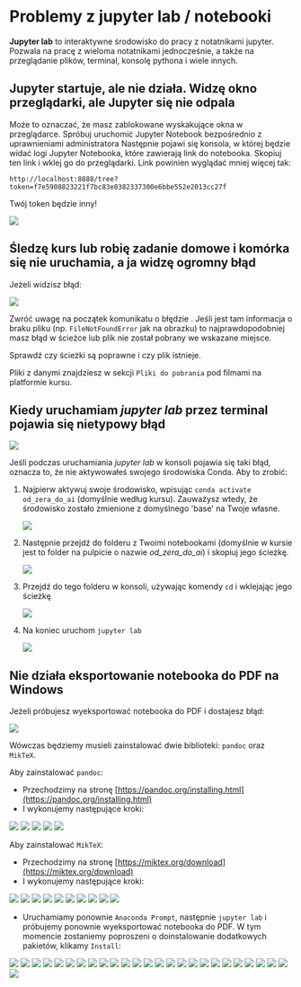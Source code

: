 
# **Problemy z jupyter lab / notebooki**

**Jupyter lab** to interaktywne środowisko do pracy z notatnikami jupyter. Pozwala na pracę z wieloma notatnikami jednocześnie, a także na przeglądanie plików, terminal, konsolę pythona i wiele innych.


## **Jupyter startuje, ale nie działa. Widzę okno przeglądarki, ale Jupyter się nie odpala**

Może to oznaczać, że masz zablokowane wyskakujące okna w przeglądarce. Spróbuj uruchomić Jupyter Notebook bezpośrednio z uprawnieniami administratora Następnie pojawi się konsola, w której będzie widać logi Jupyter Notebooka, które zawierają link do notebooka. Skopiuj ten link i wklej go do przeglądarki. Link powinien wyglądać mniej więcej tak:

`http://localhost:8888/tree?token=f7e5908823221f7bc83e0382337300e6bbe552e2013cc27f`

Twój token będzie inny!

![](assets/jupyter_lab__open.png)

## **Śledzę kurs lub robię zadanie domowe i komórka się nie uruchamia, a ja widzę ogromny błąd**

Jeżeli widzisz błąd:

![](assets/notebook__file_not_found.png)

Zwróć uwagę na początek komunikatu o błędzie .
Jeśli jest tam informacja o braku pliku (np. `FileNotFoundError` jak na obrazku) to najprawdopodobniej masz błąd w ścieżce lub plik nie został pobrany we wskazane miejsce.

Sprawdź czy ścieżki są poprawne i czy plik istnieje.

Pliki z danymi znajdziesz w sekcji `Pliki do pobrania` pod filmami na platformie kursu.

## **Kiedy uruchamiam *jupyter lab* przez terminal pojawia się nietypowy błąd**

![](./assets/jupyter_lab__second_opening_error.png)

Jeśli podczas uruchamiania *jupyter lab* w konsoli pojawia się taki błąd, oznacza to, że nie aktywowałeś swojego środowiska Conda. Aby to zrobić:

1. Najpierw aktywuj swoje środowisko, wpisując `conda activate od_zera_do_ai` (domyślnie według kursu). Zauważysz wtedy, że środowisko zostało zmienione z domyślnego 'base' na Twoje własne.

    ![](./assets/jupyter_lab__second_opening_activate_environment.png)

1. Następnie przejdź do folderu z Twoimi notebookami (domyślnie w kursie jest to folder na pulpicie o nazwie *od_zera_do_ai*) i skopiuj jego ścieżkę.

    ![](./assets/jupyter_lab__second_opening_folder_path.png)

1. Przejdź do tego folderu w konsoli, używając komendy `cd` i wklejając jego ścieżkę

    ![](./assets/jupyter_lab__second_opening_write_path_to_console.png)

1. Na koniec uruchom `jupyter lab`

    ![](./assets/jupyter_lab__second_opening_run_jupyter.png)

## **Nie działa eksportowanie notebooka do PDF na Windows**

Jeżeli próbujesz wyeksportować notebooka do PDF i dostajesz błąd:

![](./assets/notebook_to_pdf__step_1.png)

Wówczas będziemy musieli zainstalować dwie biblioteki: `pandoc` oraz `MikTeX`.

Aby zainstalować `pandoc`:

- Przechodzimy na stronę [https://pandoc.org/installing.html](https://pandoc.org/installing.html)
- I wykonujemy następujące kroki:

![](assets/notebook_to_pdf__step_2.png)
![](assets/notebook_to_pdf__step_3.png)
![](assets/notebook_to_pdf__step_4.png)
![](assets/notebook_to_pdf__step_5.png)
![](assets/notebook_to_pdf__step_6.png)

Aby zainstalować `MikTeX`:
- Przechodzimy na stronę [https://miktex.org/download](https://miktex.org/download)
- I wykonujemy następujące kroki:

![](assets/notebook_to_pdf__step_7.png)
![](assets/notebook_to_pdf__step_8.png)
![](assets/notebook_to_pdf__step_9.png)
![](assets/notebook_to_pdf__step_10.png)
![](assets/notebook_to_pdf__step_11.png)
![](assets/notebook_to_pdf__step_12.png)
![](assets/notebook_to_pdf__step_13.png)
![](assets/notebook_to_pdf__step_14.png)
![](assets/notebook_to_pdf__step_15.png)
![](assets/notebook_to_pdf__step_16.png)

- Uruchamiamy ponownie `Anaconda Prompt`, następnie `jupyter lab` i próbujemy ponownie wyeksportować notebooka do PDF. W tym momencie zostaniemy poproszeni o doinstalowanie dodatkowych pakietów, klikamy `Install`:

![](assets/notebook_to_pdf__step_17.png)
![](assets/notebook_to_pdf__step_18.png)
![](assets/notebook_to_pdf__step_19.png)
![](assets/notebook_to_pdf__step_20.png)
![](assets/notebook_to_pdf__step_21.png)
![](assets/notebook_to_pdf__step_22.png)
![](assets/notebook_to_pdf__step_23.png)
![](assets/notebook_to_pdf__step_24.png)
![](assets/notebook_to_pdf__step_25.png)
![](assets/notebook_to_pdf__step_26.png)
![](assets/notebook_to_pdf__step_27.png)
![](assets/notebook_to_pdf__step_28.png)
![](assets/notebook_to_pdf__step_29.png)
![](assets/notebook_to_pdf__step_30.png)
![](assets/notebook_to_pdf__step_31.png)
![](assets/notebook_to_pdf__step_32.png)
![](assets/notebook_to_pdf__step_33.png)
![](assets/notebook_to_pdf__step_34.png)
![](assets/notebook_to_pdf__step_35.png)
![](assets/notebook_to_pdf__step_36.png)
![](assets/notebook_to_pdf__step_37.png)
![](assets/notebook_to_pdf__step_38.png)
![](assets/notebook_to_pdf__step_39.png)
![](assets/notebook_to_pdf__step_40.png)
![](assets/notebook_to_pdf__step_41.png)
![](assets/notebook_to_pdf__step_42.png)
